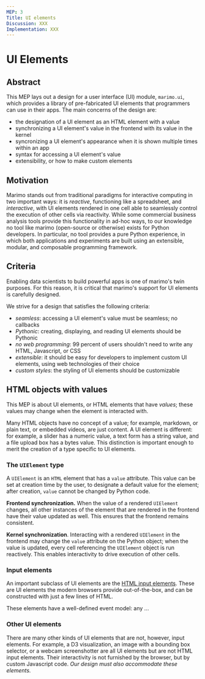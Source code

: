 ```yaml
---
MEP: 3
Title: UI elements
Discussion: XXX
Implementation: XXX
---
```


# UI Elements

## Abstract

This MEP lays out a design for a user interface (UI) module, `marimo.ui`, which
provides a library of pre-fabricated UI elements that programmers
can use in their apps. The main concerns of the design are:

- the designation of a UI element as an HTML element with a value
- synchronizing a UI element's value in the frontend with its value in the
  kernel
- syncronizing a UI element's appearance when it is shown multiple times
  within an app
- syntax for accessing a UI element's value
- extensibility, or how to make custom elements

## Motivation

Marimo stands out from traditional paradigms for interactive computing in two
important ways: it is *reactive*, functioning like a spreadsheet, and
*interactive*, with UI elements rendered in one cell able to seamlessly control
the execution of other cells via reactivity. While some commercial business
analysis tools provide this functionality in ad-hoc ways, to our knowledge no
tool like marimo (open-source or otherwise) exists for Python developers. In
particular, no tool provides a pure Python experience, in which both
applications and experiments are built using an extensible, modular, and
composable programming framework.

## Criteria
Enabling data scientists to build powerful apps is one of marimo's twin
purposes. For this reason, it is critical that marimo's support for UI elements
is carefully designed.

We strive for a design that satisfies the following
criteria:

- *seamless*: accessing a UI element's value must be seamless; no callbacks
- *Pythonic*: creating, displaying, and reading UI elements should be Pythonic
- *no web programming*: 99 percent of users shouldn't need to write any HTML,
                        Javascript, or CSS
- *extensible*: it should be easy for developers to implement custom UI
  elements, using web technologies of their choice
- *custom styles*: the styling of UI elements should be customizable

## HTML objects with values
This MEP is about UI elements, or HTML elements that have _values_;
these values may change when the element is interacted with.

Many HTML objects have no concept of a value; for example, markdown, or plain
text, or embedded videos, are just content. A UI element is different: for
example, a slider has a numeric value, a text form has a string value, and a
file upload box has a bytes value. This distinction is important enough to
merit the creation of a type specific to UI elements.

### The `UIElement` type

A `UIElement` is an `HTML` element that has a `value` attribute. This value can
be set at creation time by the user, to designate a default value for the
element; after creation, `value` cannot be changed by Python code.

**Frontend synchronization.** When the value of a rendered `UIElement` changes,
all other instances of the element that are rendered in the frontend have their
value updated as well. This ensures that the frontend remains consistent.

**Kernel synchronization**. Interacting with a rendered `UIElement` in the
frontend may change the `value` attribute on the Python object; when the value
is updated, every cell referencing the `UIElement` object is run reactively.
This enables interactivity to drive execution of other cells.

### Input elements

An important subclass of UI elements are the [HTML input
elements](https://developer.mozilla.org/en-US/docs/Web/HTML/Element/input).
These are UI elements the modern browsers provide out-of-the-box, and can be
constructed with just a few lines of HTML.

These elements have a well-defined event model: any ...

### Other UI elements

There are many other kinds of UI elements that are not, however, input elements.
For example, a D3 visualization, an image with a bounding box selector, or
a webcam screenshotter are all UI elements but are not HTML input elements.
Their interactivity is not furnished by the browser, but by custom Javascript
code. _Our design must also accommodate these elements._
